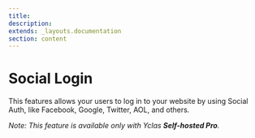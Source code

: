 ```yaml
---
title:
description:
extends: _layouts.documentation
section: content
---
```


# Social Login

This features allows your users to log in to your website by using Social Auth, like Facebook, Google, Twitter, AOL, and others. 

*Note: This feature is available only with Yclas **Self-hosted Pro**.*
